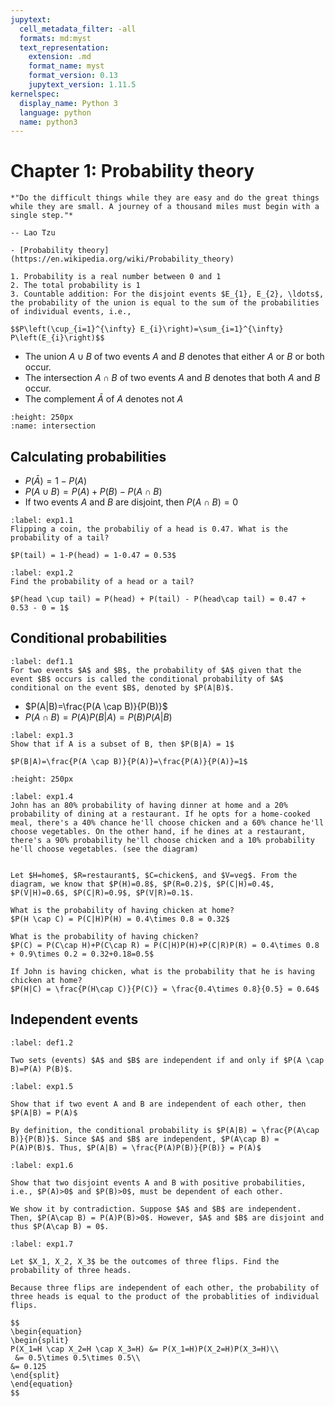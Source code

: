 ```yaml
---
jupytext:
  cell_metadata_filter: -all
  formats: md:myst
  text_representation:
    extension: .md
    format_name: myst
    format_version: 0.13
    jupytext_version: 1.11.5
kernelspec:
  display_name: Python 3
  language: python
  name: python3
---
```


# Chapter 1: Probability theory

```{epigraph}
*"Do the difficult things while they are easy and do the great things while they are small. A journey of a thousand miles must begin with a single step."*

-- Lao Tzu
```

```{seealso}
- [Probability theory](https://en.wikipedia.org/wiki/Probability_theory)
```

```{admonition} Probability Axioms
1. Probability is a real number between 0 and 1
2. The total probability is 1
3. Countable addition: For the disjoint events $E_{1}, E_{2}, \ldots$, the probability of the union is equal to the sum of the probabilities of individual events, i.e.,

$$P\left(\cup_{i=1}^{\infty} E_{i}\right)=\sum_{i=1}^{\infty} P\left(E_{i}\right)$$
```

- The union $A\cup B$ of two events $A$ and $B$ denotes that either $A$ or $B$ or both occur.
- The intersection $A\cap B$ of two events $A$ and $B$ denotes that both $A$ and $B$ occur.
- The complement $\bar{A}$ of $A$ denotes not $A$


```{image} ./images/intersection.png
:height: 250px
:name: intersection
```

## Calculating probabilities
- $P(\bar{A})=1-P(A)$
- $P(A\cup B) = P(A)+P(B)-P(A\cap B)$
- If two events $A$ and $B$ are disjoint, then $P(A\cap B) = 0$

````{prf:example}
:label: exp1.1
Flipping a coin, the probabiliy of a head is 0.47. What is the probability of a tail?

$P(tail) = 1-P(head) = 1-0.47 = 0.53$
````

````{prf:example} 1.2
:label: exp1.2
Find the probability of a head or a tail?

$P(head \cup tail) = P(head) + P(tail) - P(head\cap tail) = 0.47 + 0.53 - 0 = 1$
````


## Conditional probabilities
````{prf:definition} conditional probability
:label: def1.1
For two events $A$ and $B$, the probability of $A$ given that the event $B$ occurs is called the conditional probability of $A$ conditional on the event $B$, denoted by $P(A|B)$. 
````
- $P(A|B)=\frac{P(A \cap B)}{P(B)}$
- $P(A\cap B) = P(A)P(B|A) = P(B)P(A|B)$

````{prf:example} 
:label: exp1.3
Show that if A is a subset of B, then $P(B|A) = 1$

$P(B|A)=\frac{P(A \cap B)}{P(A)}=\frac{P(A)}{P(A)}=1$
````

```{image} ./images/diag_prob.png
:height: 250px
```

````{prf:example}
:label: exp1.4
John has an 80% probability of having dinner at home and a 20% probability of dining at a restaurant. If he opts for a home-cooked meal, there's a 40% chance he'll choose chicken and a 60% chance he'll choose vegetables. On the other hand, if he dines at a restaurant, there's a 90% probability he'll choose chicken and a 10% probability he'll choose vegetables. (see the diagram)


Let $H=home$, $R=restaurant$, $C=chicken$, and $V=veg$. From the diagram, we know that $P(H)=0.8$, $P(R=0.2)$, $P(C|H)=0.4$, $P(V|H)=0.6$, $P(C|R)=0.9$, $P(V|R)=0.1$.

What is the probability of having chicken at home?
$P(H \cap C) = P(C|H)P(H) = 0.4\times 0.8 = 0.32$

What is the probability of having chicken?
$P(C) = P(C\cap H)+P(C\cap R) = P(C|H)P(H)+P(C|R)P(R) = 0.4\times 0.8 + 0.9\times 0.2 = 0.32+0.18=0.5$

If John is having chicken, what is the probability that he is having chicken at home?
$P(H|C) = \frac{P(H\cap C)}{P(C)} = \frac{0.4\times 0.8}{0.5} = 0.64$

````


## Independent events
````{prf:definition} independence
:label: def1.2

Two sets (events) $A$ and $B$ are independent if and only if $P(A \cap B)=P(A) P(B)$.
```` 

````{prf:example}
:label: exp1.5

Show that if two event A and B are independent of each other, then $P(A|B) = P(A)$

By definition, the conditional probability is $P(A|B) = \frac{P(A\cap B)}{P(B)}$. Since $A$ and $B$ are independent, $P(A\cap B) = P(A)P(B)$. Thus, $P(A|B) = \frac{P(A)P(B)}{P(B)} = P(A)$
```` 

````{prf:example}
:label: exp1.6

Show that two disjoint events A and B with positive probabilities, i.e., $P(A)>0$ and $P(B)>0$, must be dependent of each other. 

We show it by contradiction. Suppose $A$ and $B$ are independent. Then, $P(A\cap B) = P(A)P(B)>0$. However, $A$ and $B$ are disjoint and thus $P(A\cap B) = 0$. 

````

````{prf:example}
:label: exp1.7

Let $X_1, X_2, X_3$ be the outcomes of three flips. Find the probability of three heads.

Because three flips are independent of each other, the probability of three heads is equal to the product of the probablities of individual flips.

$$
\begin{equation}
\begin{split}
P(X_1=H \cap X_2=H \cap X_3=H) &= P(X_1=H)P(X_2=H)P(X_3=H)\\
 &= 0.5\times 0.5\times 0.5\\
&= 0.125
\end{split}
\end{equation}
$$
````






